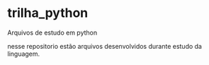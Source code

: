 # trilha_python

Arquivos de estudo em python

nesse repositorio estão arquivos desenvolvidos durante estudo da linguagem.
